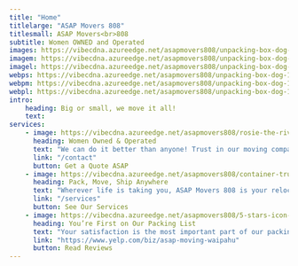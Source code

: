 ```yaml
---
title: "Home"
titlelarge: "ASAP Movers 808"
titlesmall: ASAP Movers<br>808
subtitle: Women OWNED and Operated
images: https://vibecdna.azureedge.net/asapmovers808/unpacking-box-dog-1440.jpg
imagem: https://vibecdna.azureedge.net/asapmovers808/unpacking-box-dog-1440.jpg
imagel: https://vibecdna.azureedge.net/asapmovers808/unpacking-box-dog-1440.jpg
webps: https://vibecdna.azureedge.net/asapmovers808/unpacking-box-dog-1440.jpg
webpm: https://vibecdna.azureedge.net/asapmovers808/unpacking-box-dog-1440.jpg
webpl: https://vibecdna.azureedge.net/asapmovers808/unpacking-box-dog-1440.jpg
intro:
    heading: Big or small, we move it all!
    text: 
services:
    - image: https://vibecdna.azureedge.net/asapmovers808/rosie-the-riveter-icon-417x417.png
      heading: Women Owned & Operated
      text: "We can do it better than anyone! Trust in our moving company’s experience and passion to keep you and your life moving forward."
      link: "/contact"
      button: Get a Quote ASAP
    - image: https://vibecdna.azureedge.net/asapmovers808/container-truck-icon-417x417.png
      heading: Pack, Move, Ship Anywhere
      text: "Wherever life is taking you, ASAP Movers 808 is your relocation company. We’ll pack your belongings and ship them where they need to be so you can focus on the important things."
      link: "/services"
      button: See Our Services
    - image: https://vibecdna.azureedge.net/asapmovers808/5-stars-icon-417x417.png
      heading: You’re First on Our Packing List
      text: "Your satisfaction is the most important part of our packing list! Customer service is our priority so you can enjoy a stress-free moving experience."
      link: "https://www.yelp.com/biz/asap-moving-waipahu"
      button: Read Reviews
---
```


